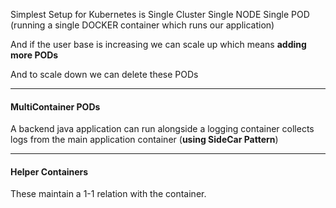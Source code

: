 
Simplest Setup for Kubernetes is 
Single Cluster
Single NODE 
Single POD (running a single DOCKER container which runs our application)

And if the user base is increasing we can scale up which means **adding more PODs**

And to scale down we can delete these PODs
_____
#### MultiContainer PODs 

A backend java application can run alongside a logging container collects logs from the main application container (**using SideCar Pattern**)

_____
#### Helper Containers 
These maintain a 1-1 relation with the container.